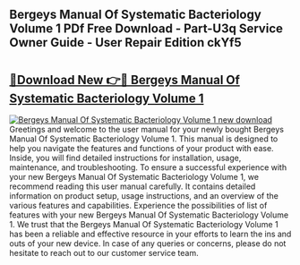 ## Bergeys Manual Of Systematic Bacteriology Volume 1 PDf Free Download - Part-U3q Service Owner Guide - User Repair Edition ckYf5

# <h2><a href="http://bc16619.oget.top/?id=Bergeys+Manual+Of+Systematic+Bacteriology+Volume+1">🔗Download New 👉🔴 Bergeys Manual Of Systematic Bacteriology Volume 1</a></h2>

[![Bergeys Manual Of Systematic Bacteriology Volume 1 new download](https://i.imgur.com/5g1atiW.png)](http://bc16619.oget.top/?id=Bergeys+Manual+Of+Systematic+Bacteriology+Volume+1)
Greetings and welcome to the user manual for your newly bought Bergeys Manual Of Systematic Bacteriology Volume 1. This manual is designed to help you navigate the features and functions of your product with ease. Inside, you will find detailed instructions for installation, usage, maintenance, and troubleshooting. To ensure a successful experience with your new Bergeys Manual Of Systematic Bacteriology Volume 1, we recommend reading this user manual carefully. It contains detailed information on product setup, usage instructions, and an overview of the various features and capabilities. Experience the possibilities of list of features with your new Bergeys Manual Of Systematic Bacteriology Volume 1. We trust that the Bergeys Manual Of Systematic Bacteriology Volume 1 has been a reliable and effective resource in your efforts to learn the ins and outs of your new device. In case of any queries or concerns, please do not hesitate to reach out to our customer service team.
